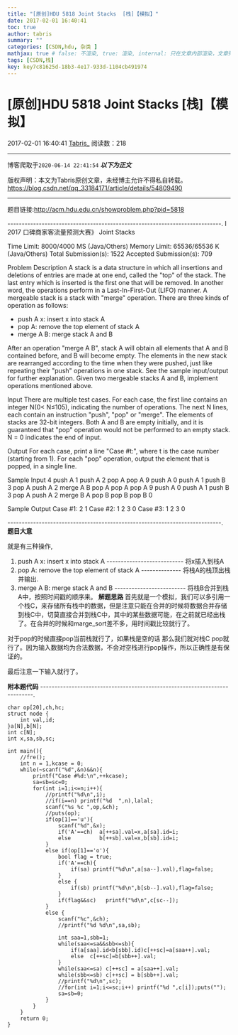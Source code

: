 ```yaml
---
title: "[原创]HDU 5818 Joint Stacks  [栈]【模拟】"
date: 2017-02-01 16:40:41
toc: true
author: tabris
summary: ""
categories: [CSDN,hdu, 杂类 ]
mathjax: true # false: 不渲染, true: 渲染, internal: 只在文章内部渲染，文章列表中不渲染
tags: [CSDN,栈]
key: key7c81625d-18b3-4e17-933d-1104cb491974
---
```


# [原创]HDU 5818 Joint Stacks  [栈]【模拟】

2017-02-01 16:40:41  [Tabris_](https://me.csdn.net/qq_33184171) 阅读数：218

---

博客爬取于`2020-06-14 22:41:54`
***以下为正文***

版权声明：本文为Tabris原创文章，未经博主允许不得私自转载。
https://blog.csdn.net/qq_33184171/article/details/54809490

<!-- more -->

---

题目链接:http://acm.hdu.edu.cn/showproblem.php?pid=5818

---------------------------------------------------------------------------.
I 2017 口碑商家客流量预测大赛》
Joint Stacks

Time Limit: 8000/4000 MS (Java/Others)    Memory Limit: 65536/65536 K (Java/Others)
Total Submission(s): 1522    Accepted Submission(s): 709


Problem Description
A stack is a data structure in which all insertions and deletions of entries are made at one end, called the "top" of the stack. The last entry which is inserted is the first one that will be removed. In another word, the operations perform in a Last-In-First-Out (LIFO) manner.
A mergeable stack is a stack with "merge" operation. There are three kinds of operation as follows:

- push A x: insert x into stack A
- pop A: remove the top element of stack A
- merge A B: merge stack A and B

After an operation "merge A B", stack A will obtain all elements that A and B contained before, and B will become empty. The elements in the new stack are rearranged according to the time when they were pushed, just like repeating their "push" operations in one stack. See the sample input/output for further explanation.
Given two mergeable stacks A and B, implement operations mentioned above.
 

Input
There are multiple test cases. For each case, the first line contains an integer N(0< N≤105), indicating the number of operations. The next N lines, each contain an instruction "push", "pop" or "merge". The elements of stacks are 32-bit integers. Both A and B are empty initially, and it is guaranteed that "pop" operation would not be performed to an empty stack. N = 0 indicates the end of input.
 

Output
For each case, print a line "Case #t:", where t is the case number (starting from 1). For each "pop" operation, output the element that is popped, in a single line.
 

Sample Input
4
push A 1
push A 2
pop A
pop A
9
push A 0
push A 1
push B 3
pop A
push A 2
merge A B
pop A
pop A
pop A
9
push A 0
push A 1
push B 3
pop A
push A 2
merge B A
pop B
pop B
pop B 
0
 

Sample Output
Case #1:
2
1
Case #2:
1
2
3
0
Case #3:
1
2
3
0

---------------------------------------------------------------------------.
**题目大意**

就是有三种操作,
1. push A x: insert x into stack A  --------------------------- 将x插入到栈A
2. pop A: remove the top element of stack A -------------- 将栈A的栈顶出栈并输出.
3. merge A B: merge stack A and B ------------------------- 将栈B合并到栈A中，按照时间戳的顺序来。
**解题思路**
首先就是一个模拟，我们可以多引用一个栈C，来存储所有栈中的数据，但是注意只能在合并的时候将数据合并存储到栈C中，切莫直接合并到栈C中，其中的某些数据可能，在之前就已经出栈了。在合并的时候和marge_sort差不多，用时间戳比较就行了。

对于pop的时候直接pop当前栈就行了，如果栈是空的话 那么我们就对栈C pop就行了。因为输入数据均为合法数据，不会对空栈进行pop操作，所以正确性是有保证的。

最后注意一下输入就行了。

**附本题代码**
---------------------------------------------------------------------------.
```
char op[20],ch,hc;
struct node {
    int val,id;
}a[N],b[N];
int c[N];
int x,sa,sb,sc;

int main(){
    //fre();
    int n = 1,kcase = 0;
    while(~scanf("%d",&n)&&n){
        printf("Case #%d:\n",++kcase);
        sa=sb=sc=0;
        for(int i=1;i<=n;i++){
            //printf("%d\n",i);
            //if(i==n) printf("%d  ",n),lalal;
            scanf("%s %c ",op,&ch);
            //puts(op);
            if(op[1]=='u'){
                scanf("%d",&x);
                if('A'==ch)  a[++sa].val=x,a[sa].id=i;
                else         b[++sb].val=x,b[sb].id=i;
            }
            else if(op[1]=='o'){
                bool flag = true;
                if('A'==ch){
                    if(sa) printf("%d\n",a[sa--].val),flag=false;
                }
                else {
                    if(sb) printf("%d\n",b[sb--].val),flag=false;
                }
                if(flag&&sc)   printf("%d\n",c[sc--]);
            }
            else {
                scanf("%c",&ch);
                //printf("%d %d\n",sa,sb);

                int saa=1,sbb=1;
                while(saa<=sa&&sbb<=sb){
                    if(a[saa].id<b[sbb].id)c[++sc]=a[saa++].val;
                    else  c[++sc]=b[sbb++].val;
                }
                while(saa<=sa) c[++sc] = a[saa++].val;
                while(sbb<=sb) c[++sc] = b[sbb++].val;
                //printf("%d\n",sc);
                //for(int i=1;i<=sc;i++) printf("%d ",c[i]);puts("");
                sa=sb=0;
            }
        }
    }
    return 0;
}
```